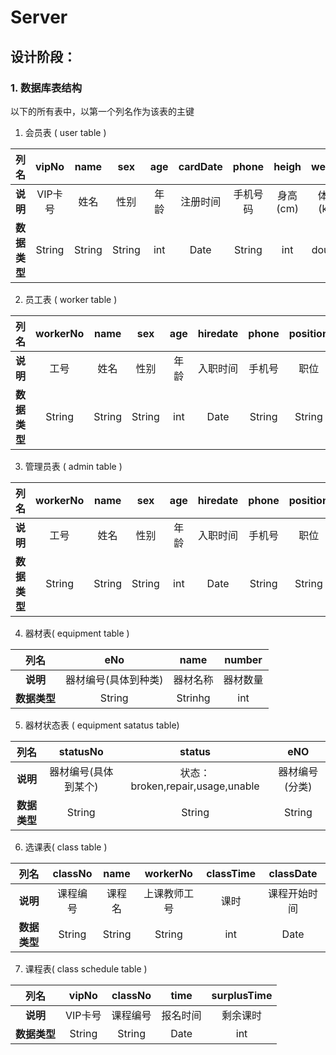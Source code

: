 # Server

## 设计阶段：


### 1. 数据库表结构
以下的所有表中，以第一个列名作为该表的主键
1. 会员表 ( user table )

| **列名** | vipNo | name | sex | age | cardDate | phone | heigh | weight | pwd |
| :----: | :----: | :----: | :----: | :----: | :----: | :----: | :----: | :----: | :----: |
| **说明** | VIP卡号 | 姓名 | 性别 | 年龄 | 注册时间 | 手机号码 | 身高(cm) | 体重(kg) |  密码 |
| **数据类型** | String | String | String | int | Date | String | int | double | String(MD5) |


2. 员工表 ( worker table )

| **列名** | workerNo | name | sex | age | hiredate | phone | position | info | pwd |
| :----: | :----: | :----: | :----: | :----: | :----: | :----: | :----: | :----: | :----: |
| **说明** | 工号 | 姓名 | 性别 | 年龄 | 入职时间 | 手机号 | 职位 | 备注信息 | 密码 |
| **数据类型** | String | String | String | int | Date | String | String | String | String(MD5) |


3. 管理员表 ( admin table )

| **列名** | workerNo | name | sex | age | hiredate | phone | position | info | pwd |
| :----: | :----: | :----: | :----: | :----: | :----: | :----: | :----: | :----: | :----: |
| **说明** | 工号 | 姓名 | 性别 | 年龄 | 入职时间 | 手机号 | 职位 | 备注信息 | 密码 |
| **数据类型** | String | String | String | int | Date | String | String | String | String(MD5) |


4. 器材表( equipment table )

| **列名** | eNo | name | number |
| :----: | :----: | :----: | :----: |
| **说明** | 器材编号(具体到种类) | 器材名称 | 器材数量 |
| **数据类型** | String | Strinhg | int |

5. 器材状态表 ( equipment satatus table)

| **列名** | statusNo | status | eNO |
| :----: | :----: | :----: | :----: |
| **说明** | 器材编号(具体到某个) | 状态：broken,repair,usage,unable | 器材编号(分类) |
| **数据类型** | String | String | String |


6. 选课表( class table )

| **列名** | classNo | name | workerNo | classTime | classDate |
| :----: | :----: | :----: | :----: | :----: | :----: |
| **说明** | 课程编号 | 课程名 | 上课教师工号 | 课时 | 课程开始时间
| **数据类型** | String | String | String | int | Date |


7. 课程表( class schedule table )

| **列名** | vipNo | classNo | time | surplusTime |
| :----: | :----: | :----: | :----: | :----: |
| **说明** | VIP卡号 | 课程编号 | 报名时间 | 剩余课时 |
| **数据类型** | String | String | Date | int |
